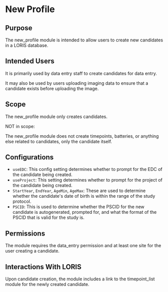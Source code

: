 # New Profile

## Purpose

The new_profile module is intended to allow users to create new
candidates in a LORIS database.

## Intended Users

It is primarily used by data entry staff to create candidates for
data entry.

It may also be used by users uploading imaging data to ensure that
a candidate exists before uploading the image.

## Scope

The new_profile module only creates candidates.

NOT in scope:

The new_profile module does not create timepoints, batteries, or
anything else related to candidates, only the candidate itself.

## Configurations

- `useEDC`: This config setting determines whether to prompt for
  the EDC of the candidate being created.
- `useProject`: This setting determines whether to prompt for the
  project of the candidate being created.
- `StartYear`, `EndYear`, `AgeMin`, `AgeMax`: These are used to
  determine whether the candidate's date of birth is within the
  range of the study protocol.
- `PSCID`: This is used to determine whether the PSCID for the new
  candidate is autogenerated, prompted for, and what the format of
  the PSCID that is valid for the study is.

## Permissions

The module requires the data_entry permission and at least one site
for the user creating a candidate.

## Interactions With LORIS

Upon candidate creation, the module includes a link to the
timepoint_list module for the newly created candidate.
